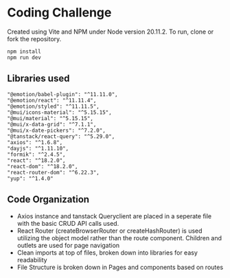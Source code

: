 ﻿# Coding Challenge

Created using Vite and NPM under Node version 20.11.2.  To run, clone or fork the repository.  
```  
npm install 
npm run dev 
```
## Libraries used
```
"@emotion/babel-plugin": "^11.11.0",
"@emotion/react": "^11.11.4",
"@emotion/styled": "^11.11.5",
"@mui/icons-material": "^5.15.15",
"@mui/material": "^5.15.15",
"@mui/x-data-grid": "^7.1.1",
"@mui/x-date-pickers": "^7.2.0",
"@tanstack/react-query": "^5.29.0",
"axios": "^1.6.8",
"dayjs": "^1.11.10",
"formik": "^2.4.5",
"react": "^18.2.0",
"react-dom": "^18.2.0",
"react-router-dom": "^6.22.3",
"yup": "^1.4.0"
```
## Code Organization

- Axios instance and tanstack Queryclient are placed in a seperate file with the basic CRUD API calls used.
- React Router (createBrowserRouter or createHashRouter) is used utilizing the object model rather than the route component.  Children and outlets are used for page navigation
- Clean imports at top of files, broken down into libraries for easy readability
- File Structure is broken down in Pages and components based on routes 






